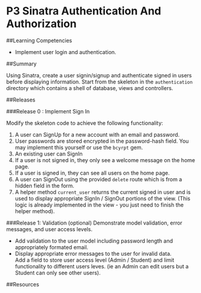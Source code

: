# P3 Sinatra Authentication And Authorization 

##Learning Competencies 

* Implement user login and authentication.

##Summary 

Using Sinatra, create a user signin/signup and authenticate signed in users before displaying information. Start from the skeleton in the `authentication` directory which contains a shell of database, views and controllers. 

##Releases

###Release 0 : Implement Sign In

Modify the skeleton code to achieve the following functionality:

1. A user can SignUp for a new account with an email and password.  
2. User passwords are stored encrypted in the password-hash field.  You may implement this yourself or use the `bcyrpt` gem.
3. An existing user can SignIn
4. If a user is not signed in, they only see a welcome message on the home page.
5. If a user is signed in, they can see all users on the home page.
6. A user can SignOut using the provided `delete` route which is from a hidden field in the form.
7. A helper method `current_user`  returns the current signed in user and is used to display appropriate SignIn / SignOut portions of the view.  (This logic is already implemented in the view - you just need to finish the helper method).

###Release 1: Validation (optional)
Demonstrate model validation, error messages, and user access levels.

* Add validation to the user model including password length and appropriately formated email.  
* Display appropriate error messages to the user for invalid data.   
Add a field to store user access level (Admin / Student) and limit functionality to different users leves. (ie an Admin can edit users but a Student can only see other users).  


<!-- ##Optimize Your Learning  -->

##Resources